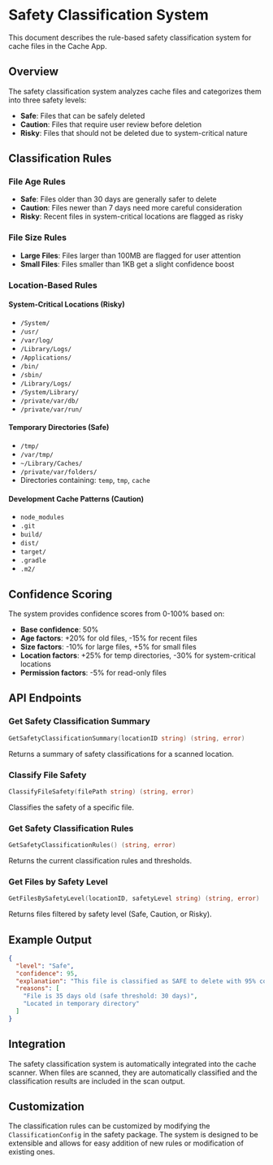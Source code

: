 # Safety Classification System

This document describes the rule-based safety classification system for cache files in the Cache App.

## Overview

The safety classification system analyzes cache files and categorizes them into three safety levels:
- **Safe**: Files that can be safely deleted
- **Caution**: Files that require user review before deletion
- **Risky**: Files that should not be deleted due to system-critical nature

## Classification Rules

### File Age Rules
- **Safe**: Files older than 30 days are generally safer to delete
- **Caution**: Files newer than 7 days need more careful consideration
- **Risky**: Recent files in system-critical locations are flagged as risky

### File Size Rules
- **Large Files**: Files larger than 100MB are flagged for user attention
- **Small Files**: Files smaller than 1KB get a slight confidence boost

### Location-Based Rules

#### System-Critical Locations (Risky)
- `/System/`
- `/usr/`
- `/var/log/`
- `/Library/Logs/`
- `/Applications/`
- `/bin/`
- `/sbin/`
- `/Library/Logs/`
- `/System/Library/`
- `/private/var/db/`
- `/private/var/run/`

#### Temporary Directories (Safe)
- `/tmp/`
- `/var/tmp/`
- `~/Library/Caches/`
- `/private/var/folders/`
- Directories containing: `temp`, `tmp`, `cache`

#### Development Cache Patterns (Caution)
- `node_modules`
- `.git`
- `build/`
- `dist/`
- `target/`
- `.gradle`
- `.m2/`

## Confidence Scoring

The system provides confidence scores from 0-100% based on:
- **Base confidence**: 50%
- **Age factors**: +20% for old files, -15% for recent files
- **Size factors**: -10% for large files, +5% for small files
- **Location factors**: +25% for temp directories, -30% for system-critical locations
- **Permission factors**: -5% for read-only files

## API Endpoints

### Get Safety Classification Summary
```go
GetSafetyClassificationSummary(locationID string) (string, error)
```
Returns a summary of safety classifications for a scanned location.

### Classify File Safety
```go
ClassifyFileSafety(filePath string) (string, error)
```
Classifies the safety of a specific file.

### Get Safety Classification Rules
```go
GetSafetyClassificationRules() (string, error)
```
Returns the current classification rules and thresholds.

### Get Files by Safety Level
```go
GetFilesBySafetyLevel(locationID, safetyLevel string) (string, error)
```
Returns files filtered by safety level (Safe, Caution, or Risky).

## Example Output

```json
{
  "level": "Safe",
  "confidence": 95,
  "explanation": "This file is classified as SAFE to delete with 95% confidence. Key factors: File is 35 days old (safe threshold: 30 days); Located in temporary directory. It appears to be a temporary or cache file that can be safely removed without affecting system functionality.",
  "reasons": [
    "File is 35 days old (safe threshold: 30 days)",
    "Located in temporary directory"
  ]
}
```

## Integration

The safety classification system is automatically integrated into the cache scanner. When files are scanned, they are automatically classified and the classification results are included in the scan output.

## Customization

The classification rules can be customized by modifying the `ClassificationConfig` in the safety package. The system is designed to be extensible and allows for easy addition of new rules or modification of existing ones.
